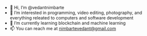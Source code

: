 - 👋 Hi, I’m @vedantnimbarte
- 👀 I’m interested in programming, video editing, photography, and everything releated to computers and software development
- 🌱 I’m currently learning blockchain and machine learning
- 📫 You can reach me at nimbartevedant@gmail.com

